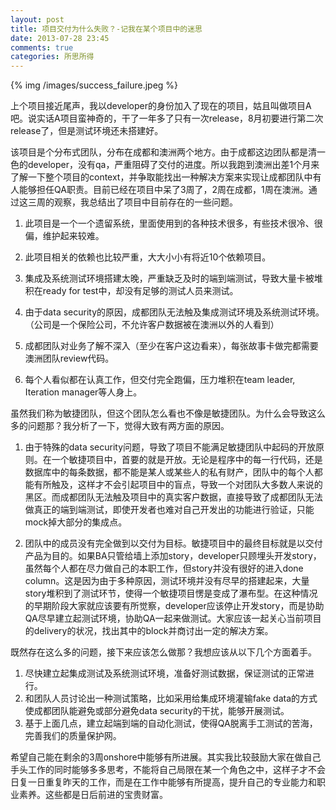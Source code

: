```yaml
---
layout: post
title: 项目交付为什么失败？-记我在某个项目中的迷思
date: 2013-07-28 23:45
comments: true
categories: 所思所得
---
```


{% img /images/success_failure.jpeg  %}

上个项目接近尾声，我以developer的身份加入了现在的项目，姑且叫做项目A吧。说实话A项目蛮神奇的，干了一年多了只有一次release，8月初要进行第二次release了，但是测试环境还未搭建好。

该项目是个分布式团队，分布在成都和澳洲两个地方。由于成都这边团队都是清一色的developer，没有qa，严重阻碍了交付的进度。所以我跑到澳洲出差1个月来了解一下整个项目的context，并争取能找出一种解决方案来实现让成都团队中有人能够担任QA职责。目前已经在项目中呆了3周了，2周在成都，1周在澳洲。通过这三周的观察，我总结出了项目中目前存在的一些问题。

<!-- more -->

1. 此项目是一个一个遗留系统，里面使用到的各种技术很多，有些技术很冷、很偏，维护起来较难。

2. 此项目相关的依赖也比较严重，大大小小有将近10个依赖项目。

3. 集成及系统测试环境搭建太晚，严重缺乏及时的端到端测试，导致大量卡被堆积在ready for test中，却没有足够的测试人员来测试。

4. 由于data security的原因，成都团队无法触及集成测试环境及系统测试环境。（公司是一个保险公司，不允许客户数据被在澳洲以外的人看到）

5. 成都团队对业务了解不深入（至少在客户这边看来），每张故事卡做完都需要澳洲团队review代码。

6. 每个人看似都在认真工作，但交付完全跑偏，压力堆积在team leader, Iteration manager等人身上。


虽然我们称为敏捷团队，但这个团队怎么看也不像是敏捷团队。为什么会导致这么多的问题那？我分析了一下，觉得大致有两方面的原因。

1. 由于特殊的data security问题，导致了项目不能满足敏捷团队中起码的开放原则。在一个敏捷项目中，首要的就是开放。无论是程序中的每一行代码，还是数据库中的每条数据，都不能是某人或某些人的私有财产，团队中的每个人都能有所触及，这样才不会引起项目中的盲点，导致一个对团队大多数人来说的黑区。而成都团队无法触及项目中的真实客户数据，直接导致了成都团队无法做真正的端到端测试，即使开发者也难对自己开发出的功能进行验证，只能mock掉大部分的集成点。

2. 团队中的成员没有完全做到以交付为目标。敏捷项目中的最终目标就是以交付产品为目的。如果BA只管给墙上添加story，developer只顾埋头开发story，虽然每个人都在尽力做自己的本职工作，但story并没有很好的进入done column。这是因为由于多种原因，测试环境并没有尽早的搭建起来，大量story堆积到了测试环节，使得一个敏捷项目愣是变成了瀑布型。在这种情况的早期阶段大家就应该要有所觉察，developer应该停止开发story，而是协助QA尽早建立起测试环境，协助QA一起来做测试。大家应该一起关心当前项目的delivery的状况，找出其中的block并商讨出一定的解决方案。

既然存在这么多的问题，接下来应该怎么做那？我想应该从以下几个方面着手。

1. 尽快建立起集成测试及系统测试环境，准备好测试数据，保证测试的正常进行。
2. 和团队人员讨论出一种测试策略，比如采用给集成环境灌输fake data的方式使成都团队能避免或部分避免data security的干扰，能够开展测试。
3. 基于上面几点，建立起端到端的自动化测试，使得QA脱离手工测试的苦海，完善我们的质量保护网。


希望自己能在剩余的3周onshore中能够有所进展。其实我比较鼓励大家在做自己手头工作的同时能够多多思考，不能将自己局限在某一个角色之中，这样子才不会日复一日重复昨天的工作，而是在工作中能够有所提高，提升自己的专业能力和职业素养。这些都是日后前进的宝贵财富。
